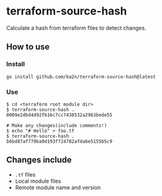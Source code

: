 # terraform-source-hash

Calculate a hash from terraform files to detect changes.

## How to use

### Install

```
go install github.com/ka2n/terraform-source-hash@latest
```

### Use

```
$ cd <terraform root module dir>
$ terraform-source-hash .
0009e2dbd4d92fb16c7cc7438532a2963bede55

# Make any changes(include comments!)
$ echo "# Hello" > foo.tf
$ terraform-source-hash .
b6bd87af779ba9d193f724782afda6e5155b5c9
```

## Changes include

- `.tf` files
- Local module files
- Remote module name and version
